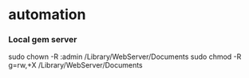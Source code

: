 automation
==========

### Local gem server
sudo chown -R :admin /Library/WebServer/Documents
sudo chmod -R g=rw,+X /Library/WebServer/Documents
